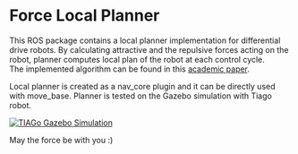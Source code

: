 # Force Local Planner
This ROS package contains a local planner implementation for differential drive robots. By calculating attractive and the repulsive forces acting on the robot,
planner computes local plan of the robot at each control cycle. </br> 
The implemented algorithm can be found in this [academic paper](https://ieeexplore.ieee.org/document/655062/references#references).

Local planner is created as a nav_core plugin and it can be directly used with move_base. Planner is tested on the Gazebo simulation with Tiago robot. </br>

[![TIAGo Gazebo Simulation](http://img.youtube.com/vi/22neL_Uo6p8/0.jpg)](http://www.youtube.com/watch?v=22neL_Uo6p8 "Force Local Planner")

May the force be with you :)